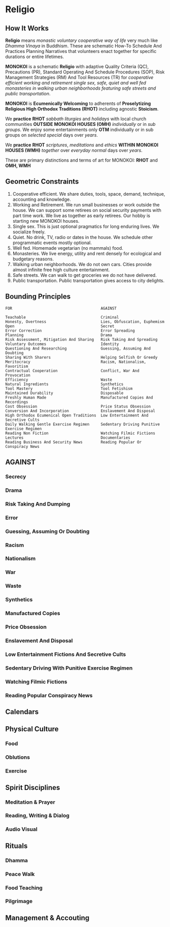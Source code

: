# Religio

## How It Works

__Religio__ means *monastic voluntary cooperative way of life* very much like *Dhamma Vinaya* in Buddhism. These are schematic How-To Schedule And Practices Planning Narratives that volunteers enact together for specific durations or entire lifetimes. 

__MONOKOI__ is a schematic __Religio__ with adaptive Quality Criteria (QC), Precautions (PR), Standard Operating And Schedule Procedures (SOP), Risk Management Strategies (RM) And Tool Resources (TR) for *cooperative efficient working and retirement single sex, safe, quiet and well fed monasteries in walking urban neighborhoods featuring safe streets and public transportation*. 

__MONOKOI__ is __Ecumenically Welcoming__ to adherents of  __Proselytizing Religious High Orthodox Traditions (RHOT)__ including agnostic __Stoicism__. 

We __practice__ __RHOT__ *sabbath liturgies* and *holidays* with local church communities __OUTSIDE MONOKOI HOUSES (OMH)__ *individually* or in *sub groups*. We enjoy some entertainments only __OTM__ individually or in sub groups on *selected special* days over *years*.

We __practice__ __RHOT__ *scriptures*, *meditations* and *ethics*  __WITHIN MONOKOI HOUSES (WMH)__ *together* over *everyday normal* days over *years*.

These are primary distinctions and terms of art for MONOKOI: __RHOT__ and __OMH, WMH__

## Geometric Constraints

1. Cooperative efficient. We share duties, tools, space, demand, technique, accounting and knowledge. 
1. Working and Retirement. We run small businesses or work outside the house. We can support some retirees on social security payments with part time work. We live as together as early retirees. Our hobby is starting new MONOKOI houses.
2. Single sex. This is just optional pragmatics for long enduring lives. We socialize freely.
1. Quiet. No drink, TV, radio or dates in the house. We schedule other programmatic events mostly optional.
1. Well fed. Homemade vegetarian (no mammals) food.
1. Monasteries. We live energy, utility and rent densely for ecological and budgetary reasons. 
1. Walking urban neighborhoods. We do not own cars. Cities provide almost infinite free high culture entertainment.
1. Safe streets. We can walk to get groceries we do not have delivered.
1. Public transportation. Public transportation gives access to city delights.


## Bounding Principles

    FOR                                       AGAINST
    
    Teachable                                 Criminal
    Honesty, Overtness                        Lies, Obfuscation, Euphemism
    Open                                      Secret
    Error Correction                          Error Spreading
    Planning                                  Drama
    Risk Assessment, Mitigation And Sharing   Risk Taking And Spreading
    Voluntary Outcomes                        Identity
    Questioning And Researching               Guessing, Assuming And Doubting
    Sharing With Sharers                      Helping Selfish Or Greedy
    Meritocracy                               Racism, Nationalism, Favoritism
    Contractual Cooperation                   Conflict, War And Provocation
    Efficiency                                Waste
    Natural Ingredients                       Synthetics
    Tool Mastery                              Tool Fetishism
    Maintained Durability                     Disposable
    Freshly Human Made                        Manufactured Copies And Recordings
    Cost Obsession                            Price Status Obsession
    Conversion And Incorporation              Enslavement And Disposal
    High Orthodox Ecumenical Open Traditions  Low Entertainment And Secretive Cults
    Daily Walking Gentle Exercise Regimen     Sedentary Driving Punitive Exercise Regimen
    Reading Non Fiction                       Watching Filmic Fictions
    Lectures                                  Documentaries
    Reading Business And Security News        Reading Popular Or Conspiracy News

## AGAINST

### Secrecy
### Drama
### Risk Taking And Dumping
### Error
### Guessing, Assuming Or Doubting
### Racism
### Nationalism
### War
### Waste
### Synthetics
### Manufactured Copies
### Price Obsession
### Enslavement And Disposal
### Low Entertainment Fictions And Secretive Cults
### Sedentary Driving With Punitive Exercise Regimen
### Watching Filmic Fictions
### Reading Popular Conspiracy News

## Calendars

## Physical Culture

### Food

### Oblutions

### Exercise

## Spirit Disciplines

### Meditation & Prayer

### Reading, Writing & Dialog

### Audio Visual 

## Rituals

### Dhamma

### Peace Walk

### Food Teaching

### Pilgrimage

## Management & Accouting
